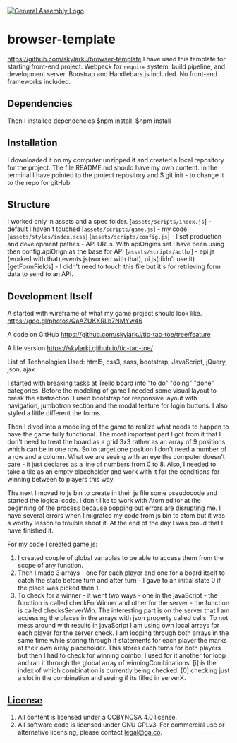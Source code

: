 [![General Assembly Logo](https://camo.githubusercontent.com/1a91b05b8f4d44b5bbfb83abac2b0996d8e26c92/687474703a2f2f692e696d6775722e636f6d2f6b6538555354712e706e67)](https://generalassemb.ly/education/web-development-immersive)

# browser-template
https://github.com/skylarkJ/browser-template
I have used this template for starting front-end project. Webpack for `require` system, build
pipeline, and development server. Boostrap and Handlebars.js included. No
front-end frameworks included.

## Dependencies
Then I installed dependencies $npm install. $npm install

## Installation
I downloaded it on my computer unzipped it and created a local repository for the project. The file README.md should have my own content. In the terminal I have pointed to the project repository and $ git init - to change it to the repo for gitHub.

## Structure
I worked only in assets and a spec folder.
[`assets/scripts/index.js`] - default I haven't touched
[`assets/scripts/game.js`] - my code
[`assets/styles/index.scss`]
[`assets/scripts/config.js`] - I set production and development pathes - API URLs. With apiOrigins set I have been using then config.apiOrign as the base for API
[`assets/scripts/auth/`] - api.js (worked with that),events.js(worked with that), ui.js(didn't use it)
[getFormFields] - I didn't need to touch this file but it's for retrieving form data to send to an API.

## Development Itself
A started with wireframe of what my game project should look like.
https://goo.gl/photos/QaAZUKXRLb7NMYw46

A code on GitHub
https://github.com/skylarkJ/tic-tac-toe/tree/feature

A life version
https://skylarkj.github.io/tic-tac-toe/

List of Technologies Used:
html5, css3, sass, bootstrap, JavaScript,  jQuery, json, ajax

I started with breaking tasks at Trello board into "to do" "doing" "done" categories. Before the modeling of game I needed some visual layout to break the abstraction. I used bootstrap for responsive layout with navigation, jumbotron section and the modal feature for login buttons. I also styled a little different the forms.

Then I dived into a modeling of the game to realize what needs to happen to have the game fully functional. The most important part I got from it that I don't need to treat the board as a grid 3x3 rather as an array of 9 positions which can be in one row. So to target one position I don't need a number of a row and a column. What we are seeing with an eye the computer doesn't care - it just declares as a line of numbers from 0 to 8. Also, I needed to take a tile as an empty placeholder and work with it for the conditions for winning between to players this way.

The next I moved to js bin to create in their js file some pseudocode and started the logical code. I don't like to work with Atom editor at the beginning of the process because popping out errors are disrupting me. I have several errors when I migrated my code from js bin to atom but it was a worthy lesson to trouble shoot it. At the end of the day I was proud that I have finished it.

For my code I created game.js:
1. I created couple of global variables to be able to access them from the scope of any function.
2. Then I made 3 arrays - one for each player and one for a board itself to catch the state before turn and after turn - I gave to an initial state 0 if the place was picked then 1.
3. To check for a winner - it went two ways - one in the javaScript - the function is called checkForWinner and other for the server - the function is called checksServerWin. The interesting part is on the server that I am accessing the places in the arrays with json property called cells. To not mess around with results in javaScript I am using own local arrays for each player for the server check. I am looping through both arrays in the same time while storing through if statements for each player the marks at their own array placeholder. This stores each turns for both players but then I had to check for winning combo. I used for it another for loop and ran it through the global array of winningCombinations. [i] is the index of which combination is currently being checked. [0] checking just a slot in the combination and seeing if its filled in serverX. 







## [License](LICENSE)

1.  All content is licensed under a CC­BY­NC­SA 4.0 license.
1.  All software code is licensed under GNU GPLv3. For commercial use or
    alternative licensing, please contact legal@ga.co.
